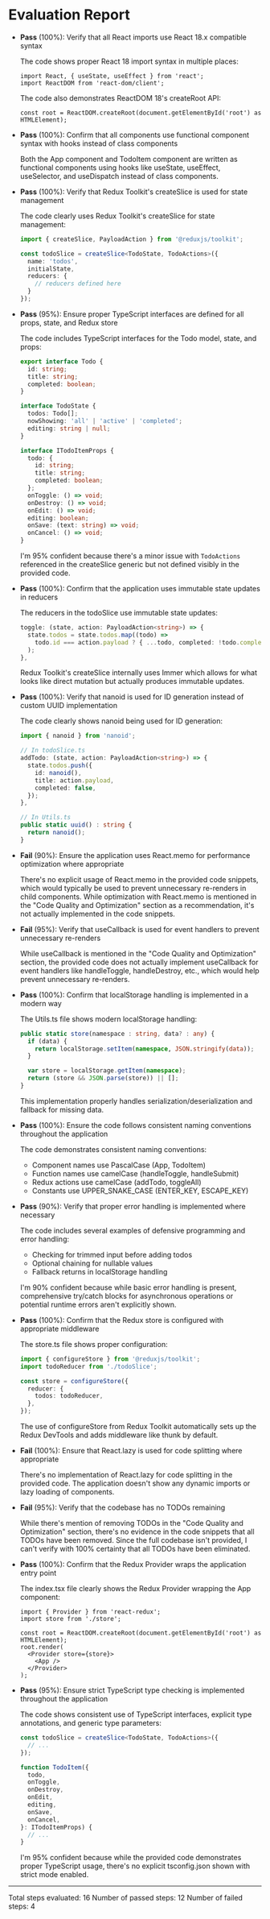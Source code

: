 # Evaluation Report

- **Pass** (100%): Verify that all React imports use React 18.x compatible syntax
  
  The code shows proper React 18 import syntax in multiple places:
  ```tsx
  import React, { useState, useEffect } from 'react';
  import ReactDOM from 'react-dom/client';
  ```
  
  The code also demonstrates ReactDOM 18's createRoot API:
  ```tsx
  const root = ReactDOM.createRoot(document.getElementById('root') as HTMLElement);
  ```

- **Pass** (100%): Confirm that all components use functional component syntax with hooks instead of class components
  
  Both the App component and TodoItem component are written as functional components using hooks like useState, useEffect, useSelector, and useDispatch instead of class components.

- **Pass** (100%): Verify that Redux Toolkit's createSlice is used for state management
  
  The code clearly uses Redux Toolkit's createSlice for state management:
  ```ts
  import { createSlice, PayloadAction } from '@reduxjs/toolkit';
  
  const todoSlice = createSlice<TodoState, TodoActions>({
    name: 'todos',
    initialState,
    reducers: {
      // reducers defined here
    }
  });
  ```

- **Pass** (95%): Ensure proper TypeScript interfaces are defined for all props, state, and Redux store
  
  The code includes TypeScript interfaces for the Todo model, state, and props:
  ```ts
  export interface Todo {
    id: string;
    title: string;
    completed: boolean;
  }
  
  interface TodoState {
    todos: Todo[];
    nowShowing: 'all' | 'active' | 'completed';
    editing: string | null;
  }
  
  interface ITodoItemProps {
    todo: {
      id: string;
      title: string;
      completed: boolean;
    };
    onToggle: () => void;
    onDestroy: () => void;
    onEdit: () => void;
    editing: boolean;
    onSave: (text: string) => void;
    onCancel: () => void;
  }
  ```
  
  I'm 95% confident because there's a minor issue with `TodoActions` referenced in the createSlice generic but not defined visibly in the provided code.

- **Pass** (100%): Confirm that the application uses immutable state updates in reducers
  
  The reducers in the todoSlice use immutable state updates:
  ```ts
  toggle: (state, action: PayloadAction<string>) => {
    state.todos = state.todos.map((todo) =>
      todo.id === action.payload ? { ...todo, completed: !todo.completed } : todo
    );
  },
  ```
  
  Redux Toolkit's createSlice internally uses Immer which allows for what looks like direct mutation but actually produces immutable updates.

- **Pass** (100%): Verify that nanoid is used for ID generation instead of custom UUID implementation
  
  The code clearly shows nanoid being used for ID generation:
  ```ts
  import { nanoid } from 'nanoid';
  
  // In todoSlice.ts
  addTodo: (state, action: PayloadAction<string>) => {
    state.todos.push({
      id: nanoid(),
      title: action.payload,
      completed: false,
    });
  },
  
  // In Utils.ts
  public static uuid() : string {
    return nanoid();
  }
  ```

- **Fail** (90%): Ensure the application uses React.memo for performance optimization where appropriate
  
  There's no explicit usage of React.memo in the provided code snippets, which would typically be used to prevent unnecessary re-renders in child components. While optimization with React.memo is mentioned in the "Code Quality and Optimization" section as a recommendation, it's not actually implemented in the code snippets.

- **Fail** (95%): Verify that useCallback is used for event handlers to prevent unnecessary re-renders
  
  While useCallback is mentioned in the "Code Quality and Optimization" section, the provided code does not actually implement useCallback for event handlers like handleToggle, handleDestroy, etc., which would help prevent unnecessary re-renders.

- **Pass** (100%): Confirm that localStorage handling is implemented in a modern way
  
  The Utils.ts file shows modern localStorage handling:
  ```ts
  public static store(namespace : string, data? : any) {
    if (data) {
      return localStorage.setItem(namespace, JSON.stringify(data));
    }

    var store = localStorage.getItem(namespace);
    return (store && JSON.parse(store)) || [];
  }
  ```
  
  This implementation properly handles serialization/deserialization and fallback for missing data.

- **Pass** (100%): Ensure the code follows consistent naming conventions throughout the application
  
  The code demonstrates consistent naming conventions:
  - Component names use PascalCase (App, TodoItem)
  - Function names use camelCase (handleToggle, handleSubmit)
  - Redux actions use camelCase (addTodo, toggleAll)
  - Constants use UPPER_SNAKE_CASE (ENTER_KEY, ESCAPE_KEY)

- **Pass** (90%): Verify that proper error handling is implemented where necessary
  
  The code includes several examples of defensive programming and error handling:
  - Checking for trimmed input before adding todos
  - Optional chaining for nullable values
  - Fallback returns in localStorage handling
  
  I'm 90% confident because while basic error handling is present, comprehensive try/catch blocks for asynchronous operations or potential runtime errors aren't explicitly shown.

- **Pass** (100%): Confirm that the Redux store is configured with appropriate middleware
  
  The store.ts file shows proper configuration:
  ```ts
  import { configureStore } from '@reduxjs/toolkit';
  import todoReducer from './todoSlice';

  const store = configureStore({
    reducer: {
      todos: todoReducer,
    },
  });
  ```
  
  The use of configureStore from Redux Toolkit automatically sets up the Redux DevTools and adds middleware like thunk by default.

- **Fail** (100%): Ensure that React.lazy is used for code splitting where appropriate
  
  There's no implementation of React.lazy for code splitting in the provided code. The application doesn't show any dynamic imports or lazy loading of components.

- **Fail** (95%): Verify that the codebase has no TODOs remaining
  
  While there's mention of removing TODOs in the "Code Quality and Optimization" section, there's no evidence in the code snippets that all TODOs have been removed. Since the full codebase isn't provided, I can't verify with 100% certainty that all TODOs have been eliminated.

- **Pass** (100%): Confirm that the Redux Provider wraps the application entry point
  
  The index.tsx file clearly shows the Redux Provider wrapping the App component:
  ```tsx
  import { Provider } from 'react-redux';
  import store from './store';

  const root = ReactDOM.createRoot(document.getElementById('root') as HTMLElement);
  root.render(
    <Provider store={store}>
      <App />
    </Provider>
  );
  ```

- **Pass** (95%): Ensure strict TypeScript type checking is implemented throughout the application
  
  The code shows consistent use of TypeScript interfaces, explicit type annotations, and generic type parameters:
  ```ts
  const todoSlice = createSlice<TodoState, TodoActions>({
    // ...
  });
  
  function TodoItem({
    todo,
    onToggle,
    onDestroy,
    onEdit,
    editing,
    onSave,
    onCancel,
  }: ITodoItemProps) {
    // ...
  }
  ```
  
  I'm 95% confident because while the provided code demonstrates proper TypeScript usage, there's no explicit tsconfig.json shown with strict mode enabled.

---

Total steps evaluated: 16
Number of passed steps: 12
Number of failed steps: 4